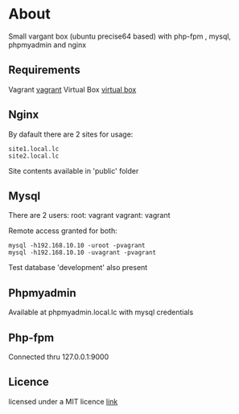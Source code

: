 About
=======
Small vargant box (ubuntu precise64 based) with php-fpm , mysql, phpmyadmin and nginx

Requirements
------
Vagrant [vagrant](http://www.vagrantup.com/)
Virtual Box [virtual box](https://www.virtualbox.org)

Nginx 
------
By dafault there are 2 sites for usage:

	site1.local.lc
	site2.local.lc
Site contents available in 'public' folder

Mysql 
------
There are 2 users:
root: vagrant
vagrant: vagrant

Remote access granted for both:

	mysql -h192.168.10.10 -uroot -pvagrant
	mysql -h192.168.10.10 -uvagrant -pvagrant
	
Test database 'development' also present

Phpmyadmin
------
Available at phpmyadmin.local.lc with mysql credentials

Php-fpm
------
Connected thru 127.0.0.1:9000

Licence
------
licensed under a MIT licence [link](http://opensource.org/licenses/MIT)